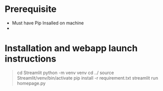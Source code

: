# Prerequisite 
- Must have Pip Insalled on machine
- 

# Installation and webapp launch instructions
> cd Streamlit
> python -m venv venv
> cd ../
> source Streamlit/venv/bin/activate
> pip install -r requirement.txt
> streamlit run homepage.py
